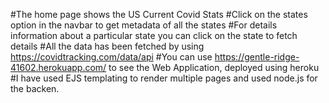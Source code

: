 #The home page shows the US Current Covid Stats
#Click on the states option in the navbar to get metadata of all the states
#For details information about a particular state you can click on the state to fetch details
#All the data has been fetched by using https://covidtracking.com/data/api
#You can use https://gentle-ridge-41602.herokuapp.com/ to see the Web Application, deployed using heroku
#I have used EJS templating to render multiple pages and used node.js for the backen.
